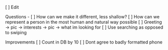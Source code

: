 [ ] Edit 


Questions - 
[ ] How can we make it different, less shallow?
[ ] How can we represent a person in the most human and natural way possible
[ ] Greeting -> pic -> interests -> pic -> what im looking for
[ ] Use searching as opposed to swiping

Improvements
[ ] Count in DB by 10
[ ] Dont agree to badly formatted phone